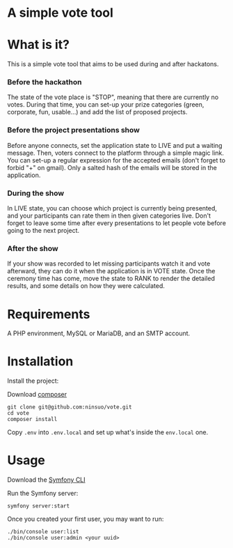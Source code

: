 A simple vote tool
===================

# What is it?

This is a simple vote tool that aims to be used during and after hackatons.

### Before the hackathon

The state of the vote place is "STOP", meaning that there are currently no votes. During that time, you can set-up your
prize categories (green, corporate, fun, usable...) and add the list of proposed projects.

### Before the project presentations show

Before anyone connects, set the application state to LIVE and put a waiting message. Then, voters connect to the
platform through a simple magic link. You can set-up a regular expression for the accepted emails (don't forget to
forbid "+" on gmail). Only a salted hash of the emails will be stored in the application.

### During the show

In LIVE state, you can choose which project is currently being presented, and your participants can rate them in then
given categories live. Don't forget to leave some time after every presentations to let people vote before going to the
next project.

### After the show

If your show was recorded to let missing participants watch it and vote afterward, they can do it when the application
is in VOTE state. Once the ceremony time has come, move the state to RANK to render the detailed results, and some
details on how they were calculated.

# Requirements

A PHP environment, MySQL or MariaDB, and an SMTP account.

# Installation

Install the project:

Download [composer](https://getcomposer.org/download/)

```
git clone git@github.com:ninsuo/vote.git
cd vote
composer install
```

Copy `.env` into `.env.local` and set up what's inside the `env.local` one.

# Usage

Download the [Symfony CLI](https://symfony.com/download)

Run the Symfony server:

```
symfony server:start
```

Once you created your first user, you may want to run:

```
./bin/console user:list
./bin/console user:admin <your uuid>
```
